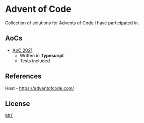 # Advent of Code

Collection of solutions for Advents of Code I have participated in.

## AoCs

- [AoC 2021](https://github.com/rolandsfr/advent-of-code/tree/main/aoc-2021)
  - Written in **Typescript**
  - Tests included

## References

Host - https://adventofcode.com/

## License

[MIT](https://github.com/rolandsfr/advent-of-code/blob/main/LICENSE)
